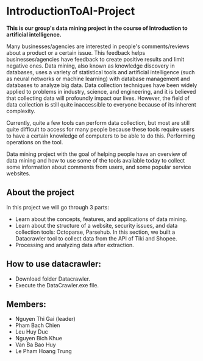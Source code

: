 # IntroductionToAI-Project
**This is our group's data mining project in the course of Introduction to artificial intelligence.**

Many businesses/agencies are interested in people's comments/reviews about a product or a certain issue. This feedback helps businesses/agencies have feedback to create positive results and limit negative ones. Data mining, also known as knowledge discovery in databases, uses a variety of statistical tools and artificial intelligence (such as neural networks or machine learning) with database management and databases to analyze big data. Data collection techniques have been widely applied to problems in industry, science, and engineering, and it is believed that collecting data will profoundly impact our lives. However, the field of data collection is still quite inaccessible to everyone because of its inherent complexity.

Currently, quite a few tools can perform data collection, but most are still quite difficult to access for many people because these tools require users to have a certain knowledge of computers to be able to do this. Performing operations on the tool.

Data mining project with the goal of helping people have an overview of data mining and how to use some of the tools available today to collect some information about comments from users, and some popular service websites.

## About the project

In this project we will go through 3 parts:
- Learn about the concepts, features, and applications of data mining.
- Learn about the structure of a website, security issues, and data collection tools: Octoparse, Parsehub. In this section, we built a Datacrawler tool to collect data from the API of Tiki and Shopee.
- Processing and analyzing data after extraction.

## How to use datacrawler: 
- Download folder Datacrawler.
- Execute the DataCrawler.exe file. 

## Members: 
- Nguyen Thi Gai (leader)
- Pham Bach Chien 
- Leu Huy Duc 
- Nguyen Bich Khue 
- Van Ba Bao Huy 
- Le Pham Hoang Trung

